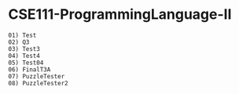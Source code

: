 # CSE111-ProgrammingLanguage-II

    01) Test
    02) Q3
    03) Test3
    04) Test4
    05) Test04
    06) FinalT3A
    07) PuzzleTester
    08) PuzzleTester2
